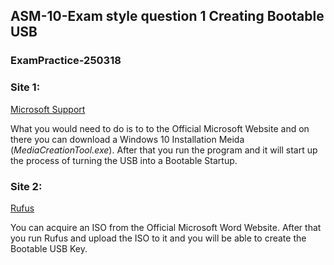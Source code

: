 
## ASM-10-Exam style question 1 Creating Bootable USB
### ExamPractice-250318

### Site 1: 
[Microsoft Support](https://support.microsoft.com/en-us/windows/create-installation-media-for-windows-99a58364-8c02-206f-aa6f-40c3b507420d)

What you would need to do is to to the Official Microsoft Website and on there you can download a Windows 10 Installation Meida (*MediaCreationTool.exe*). After that you run the program and it will start up the process of turning the USB into a Bootable Startup.

### Site 2: 
[Rufus](https://rufus.ie/en/)

You can acquire an ISO from the Official Microsoft Word Website. After that you run Rufus and upload the ISO to it and you will be able to create the Bootable USB Key.
